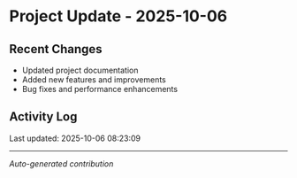 # Project Update - 2025-10-06

## Recent Changes
- Updated project documentation
- Added new features and improvements
- Bug fixes and performance enhancements

## Activity Log
Last updated: 2025-10-06 08:23:09

---
*Auto-generated contribution*
